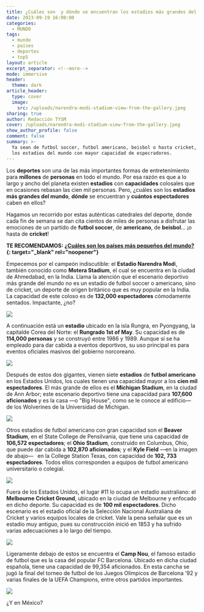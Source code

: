 ```yaml
---
title: ¿Cuáles son  y dónde se encuentran los estadios más grandes del mundo?
date: 2023-09-19 16:00:00
categories:
  - MUNDO
tags:
  - mundo
  - países
  - deportes
  - top5
layout: article
excerpt_separator: <!--more-->
mode: immersive
header:
  theme: dark
article_header:
  type: cover
  image:
    src: /uploads/narendra-modi-stadium-view-from-the-gallery.jpeg
sharing: true
author: Redacción TYSM
cover: /uploads/narendra-modi-stadium-view-from-the-gallery.jpeg
show_author_profile: false
comment: false
summary: >-
  Ya sean de futbol soccer, futbol americano, beisbol o hasta cricket, estos son
  los estadios del mundo con mayor capacidad de especradores.
---
```

Los **deportes** son una de las más importantes formas de entretenimiento para **millones** de **personas** en todo el mundo. Por esa razón es que a lo largo y ancho del planeta existen **estadios** con **capacidades** colosales que en ocasiones rebasan las cien mil personas. Pero, ¿cuáles son los **estadios más grandes del mundo**, **dónde** se encuentran y **cuántos espectadores** caben en ellos?

Hagamos un recorrido por estas auténticas catedrales del deporte, donde cada fin de semana se dan cita cientos de miles de personas a disfrutar las emociones de un partido de **futbol soccer**, de **americano**, de **beisbol**… ¡o hasta de **cricket**!

**TE RECOMENDAMOS: [¿Cuáles son los países más pequeños del mundo?](https://blog.tonoysumariachi.com/mundo/2022/08/29/cuales-son-los-paises-mas-pequenos-del-mundo.html){: target="_blank" rel="noopener"}**

Empecemos por el campeón indiscutible: el **Estadio Narendra Mod**i, también conocido como **Motera Stadium**, el cual se encuentra en la ciudad de Ahmedabad, en la India. Llama la atención que el escenario deportivo más grande del mundo no es un estadio de futbol soccer o americano, sino de cricket, un deporte de origen británico que es muy popular en la India. La capacidad de este coloso es de **132,000 espectadores** cómodamente sentados. Impactante, ¿no?

![](https://upload.wikimedia.org/wikipedia/commons/thumb/0/02/Narendra_modi_stadium_2023_Final_between_India_and_Australia.jpg/1023px-Narendra_modi_stadium_2023_Final_between_India_and_Australia.jpg)

A continuación está un **estadio** ubicado en la isla Rungra, en Pyongyang, la capitalde Corea del Norte: el&nbsp;**Rungrado 1st of May**. Su capacidad es de **114,000 personas** y se construyó entre 1986 y 1989. Aunque sí se ha empleado para dar cabida a eventos deportivos, su uso principal es para eventos oficiales masivos del gobierno norcoreano.

![](https://upload.wikimedia.org/wikipedia/commons/thumb/e/e3/Interior_of_the_Rungrado_1st_of_May_Stadium_1.jpg/1024px-Interior_of_the_Rungrado_1st_of_May_Stadium_1.jpg)

Después de estos dos gigantes, vienen siete **estadios** de **futbol americano** en los Estados Unidos, los cuales tienen una capacidad mayor a los **cien mil espectadores**. El más grande de ellos es el **Michigan Stadium**, en la ciudad de Ann Arbor; este escenario deportivo tiene una capacidad para **107,600 aficionados** y es la casa —o "Big House", como se le conoce al edificio— de los Wolverines de la Universidad de Michigan.

![](https://upload.wikimedia.org/wikipedia/commons/thumb/4/4a/MichStadium_Renovation1.jpg/1024px-MichStadium_Renovation1.jpg)

Otros estadios de futbol americano con gran capacidad son el **Beaver Stadium**, en el State College de Pensilvania, que tiene una capacidad de **106,572 espectadores**; el **Ohio Stadium**, construido en Columbus, Ohio, que puede dar cabida a **102,870 aficionados**; y el **Kyle Field** —en la imagen de abajo—&nbsp;**&nbsp;**&nbsp;en la College Station Texas, con capacidad de **102, 733 espectadores**. Todos ellos corresponden a equipos de futbol americano universitario o colegial.

![](https://upload.wikimedia.org/wikipedia/commons/thumb/4/42/Kyle_Field_Panorama.jpg/1024px-Kyle_Field_Panorama.jpg)

Fuera de los Estados Unidos, el lugar \#11 lo ocupa un estadio australiano: el **Melbourne Cricket Ground**, ubicado en la ciudad de Melbourne y enfocado en dicho deporte. Su capacidad es de **100 mil espectadores**. Dicho escenario es el estadio oficial de la Selección Nacional Australiana de Cricket y varios equipos locales de cricket. Vale la pena señalar que es un estadio muy antiguo, pues su construcción inició en 1853 y ha sufrido varias adecuaciones a lo largo del tiempo.

![](https://upload.wikimedia.org/wikipedia/commons/thumb/4/42/2017_AFL_Grand_Final_panorama_during_national_anthem.jpg/1024px-2017_AFL_Grand_Final_panorama_during_national_anthem.jpg)

Ligeramente debajo de estos se encuentra el **Camp Nou**, el famoso estadio de futbol que es la casa del popular FC Barcelona. Ubicado en dicha ciudad española, tiene una capacidad de 99,354 aficionados. En esta cancha se jugó la final del torneo de futbol de los Juegos Olímpicos de Barcelona '92 y varias finales de la UEFA Champions, entre otros partidos importantes.

![](https://upload.wikimedia.org/wikipedia/commons/thumb/e/ec/Camp_Nou%2C_FCB_%28Ank_Kumar%2C_Infosys%29_06.jpg/1024px-Camp_Nou%2C_FCB_%28Ank_Kumar%2C_Infosys%29_06.jpg)

¿Y en México?